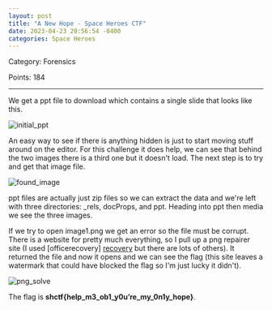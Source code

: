 ```yaml
---
layout: post
title: "A New Hope - Space Heroes CTF"
date: 2023-04-23 20:56:54 -0400
categories: Space Heroes
---
```



Category: Forensics

Points: 184

---

We get a ppt file to download which contains a single slide that looks like this.

![initial_ppt](/ctf_writeups/assets/images/new_hope_init.png)


An easy way to see if there is anything hidden is just to start moving stuff around on the editor. For this challenge it does help, we can see that behind the two images there is a third one but it doesn't load. The next step is to try and get that image file.

![found_image](/ctf_writeups/assets/images/new_hope_found_image.png)

ppt files are actually just zip files so we can extract the data and we're left with three directories: _rels, docProps, and ppt. Heading into ppt then media we see the three images.

If we try to open image1.png we get an error so the file must be corrupt. There is a website for pretty much everything, so I pull up a png repairer site (I used [officerecovery] [recovery] but there are lots of others). It returned the file and now it opens and we can see the flag (this site leaves a watermark that could have blocked the flag so I'm just lucky it didn't).

![png_solve](/ctf_writeups/assets/images/new_hope_solve.png)

The flag is **shctf{help_m3_ob1_y0u’re_my_0n1y_hope}**.



[recovery]: https://online.officerecovery.com/